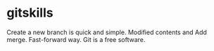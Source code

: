 # gitskills
Create a new branch is quick and simple.
Modified contents and Add merge.
Fast-forward way.
Git is a free software.